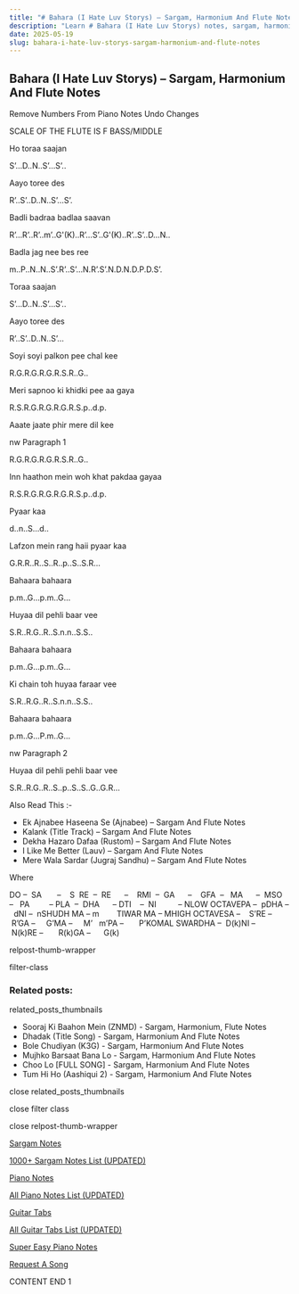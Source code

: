 ```yaml
---
title: "# Bahara (I Hate Luv Storys) – Sargam, Harmonium And Flute Notes"
description: "Learn # Bahara (I Hate Luv Storys) notes, sargam, harmonium notations and flute notes. Easy step-by-step tutorial for beginners."
date: 2025-05-19
slug: bahara-i-hate-luv-storys-sargam-harmonium-and-flute-notes
---
```


## Bahara (I Hate Luv Storys) – Sargam, Harmonium And Flute Notes

Remove Numbers From Piano Notes
Undo Changes

SCALE OF THE FLUTE IS F BASS/MIDDLE

Ho toraa saajan

S’…D..N..S’…S’..

Aayo toree des

R’..S’..D..N..S’…S’.

Badli badraa badlaa saavan

R’…R’..R’..m’..G'(K)..R’…S’..G'(K)..R’..S’..D…N..

Badla jag nee bes ree

m..P..N..N..S’.R’..S’…N.R’.S’.N.D.N.D.P.D.S’.

Toraa saajan

S’…D..N..S’…S’..

Aayo toree des

R’..S’..D..N..S’…

Soyi soyi palkon pee chal kee

R.G.R.G.R.G.R.S.R..G..

Meri sapnoo ki khidki pee aa gaya

R.S.R.G.R.G.R.G.R.S.p..d.p.

Aaate jaate phir mere dil kee

nw Paragraph 1

R.G.R.G.R.G.R.S.R..G..

Inn haathon mein woh khat pakdaa gayaa

R.S.R.G.R.G.R.G.R.S.p..d.p.

Pyaar kaa

d..n..S…d..

Lafzon mein rang haii pyaar kaa

G.R.R..R..S..R..p..S..S.R…

Bahaara bahaara

p.m..G…p.m..G…

Huyaa dil pehli baar vee

S.R..R.G..R..S.n.n..S.S..

Bahaara bahaara

p.m..G…p.m..G…

Ki chain toh huyaa faraar vee

S.R..R.G..R..S.n.n..S.S..

Bahaara bahaara

p.m..G…P.m..G…

nw Paragraph 2

Huyaa dil pehli pehli baar vee

S.R..R.G..R..S..p..S..S..G..G.R…

Also Read This :-

* Ek Ajnabee Haseena Se (Ajnabee) – Sargam And Flute Notes
* Kalank (Title Track) – Sargam And Flute Notes
* Dekha Hazaro Dafaa (Rustom) – Sargam And Flute Notes
* I Like Me Better (Lauv) – Sargam And Flute Notes
* Mere Wala Sardar (Jugraj Sandhu) – Sargam And Flute Notes

Where

DO –  SA       –    S  RE  –  RE      –    RMI  –  GA      –    GFA  –   MA      –  MSO  –   PA         – PLA  –  DHA      – DTI    –  NI          – NLOW OCTAVEPA –  pDHA –  dNI –  nSHUDH MA – m        TIWAR MA – MHIGH OCTAVESA –    S’RE –     R’GA –     G’MA –     M’   m’PA –       P’KOMAL SWARDHA –  D(k)NI –       N(k)RE –       R(k)GA –      G(k)

relpost-thumb-wrapper

filter-class

### Related posts:

related_posts_thumbnails

* Sooraj Ki Baahon Mein (ZNMD) - Sargam, Harmonium, Flute Notes
* Dhadak (Title Song) - Sargam, Harmonium And Flute Notes
* Bole Chudiyan (K3G) - Sargam, Harmonium And Flute Notes
* Mujhko Barsaat Bana Lo - Sargam, Harmonium And Flute Notes
* Choo Lo [FULL SONG] - Sargam, Harmonium And Flute Notes
* Tum Hi Ho (Aashiqui 2) - Sargam, Harmonium And Flute Notes

close related_posts_thumbnails

close filter class

close relpost-thumb-wrapper

[Sargam Notes](/sargam-notes.html)

[1000+ Sargam Notes List (UPDATED)](/all-songs-list-sargam-notes.html)

[Piano Notes](/piano-notes.html)

[All Piano Notes List (UPDATED)](/all-songs-list-piano-notes.html)

[Guitar Tabs](/guitar-tabs.html)

[All Guitar Tabs List (UPDATED)](/all-songs-list-guitar-tabs.html)

[Super Easy Piano Notes](https://studywall.in/)

[Request A Song](/request-a-song.html)

CONTENT END 1


